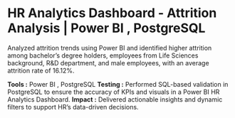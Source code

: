 # HR Analytics Dashboard - Attrition Analysis | Power BI , PostgreSQL

Analyzed attrition trends using Power BI and identified higher attrition among bachelor’s degree holders, employees from Life Sciences background, R&D department, and male employees, with an average attrition rate of 16.12%.

**Tools :** Power BI , PostgreSQL 
**Testing :** Performed SQL-based validation in PostgreSQL to ensure the accuracy of KPIs and visuals in a Power BI HR Analytics Dashboard.
**Impact :** Delivered actionable insights and dynamic filters to support HR’s data-driven decisions.

